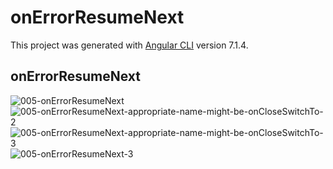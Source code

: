 # onErrorResumeNext

This project was generated with [Angular CLI](https://github.com/angular/angular-cli) version 7.1.4.

## onErrorResumeNext
![005-onErrorResumeNext](https://user-images.githubusercontent.com/30646609/62521800-f68dee00-b84d-11e9-964d-45f1cf5a4c1d.JPG)
![005-onErrorResumeNext-appropriate-name-might-be-onCloseSwitchTo-2](https://user-images.githubusercontent.com/30646609/62521805-f7268480-b84d-11e9-88c8-560197b5591f.JPG)
![005-onErrorResumeNext-appropriate-name-might-be-onCloseSwitchTo-3](https://user-images.githubusercontent.com/30646609/62521806-f7268480-b84d-11e9-91f4-f9a9968fb9b8.JPG)
![005-onErrorResumeNext-3](https://user-images.githubusercontent.com/30646609/62521802-f68dee00-b84d-11e9-8bad-d868500863c5.JPG)



